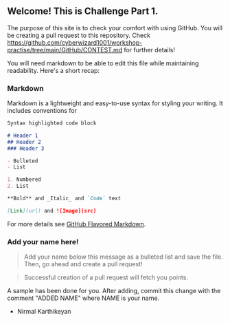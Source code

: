 ## Welcome! This is Challenge Part 1. 


The purpose of this site is to check your comfort with using GitHub. You will be creating a pull request to this repository. Check https://github.com/cyberwizard1001/workshop-practise/tree/main/GitHub/CONTEST.md for further details!

You will need markdown to be able to edit this file while maintaining readability. Here's a short recap: 


### Markdown

Markdown is a lightweight and easy-to-use syntax for styling your writing. It includes conventions for

```markdown
Syntax highlighted code block

# Header 1
## Header 2
### Header 3

- Bulleted
- List

1. Numbered
2. List

**Bold** and _Italic_ and `Code` text

[Link](url) and ![Image](src)
```

For more details see [GitHub Flavored Markdown](https://guides.github.com/features/mastering-markdown/).


### Add your name here!

> Add your name below this message as a bulleted list and save the file. Then, go ahead and create a pull request!

> Successful creation of a pull request will fetch you points.

A sample has been done for you. After adding, commit this change with the comment "ADDED NAME" where NAME is your name. 

- Nirmal Karthikeyan


